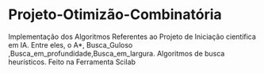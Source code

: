 # Projeto-Otimizão-Combinatória

Implementação dos Algoritmos Referentes ao Projeto de Iniciação cientifica em IA.
Entre eles,  o A*, Busca_Guloso ,Busca_em_profundidade,Busca_em_largura.  Algoritmos de busca heurísticos. Feito na Ferramenta Scilab
